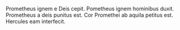 Prometheus ignem e Deis cepit.
Pometheus ignem hominibus duxit. 
Prometheus a deis punitus est.
Cor Promethei ab aquila petitus est.
Hercules eam interfecit. 
